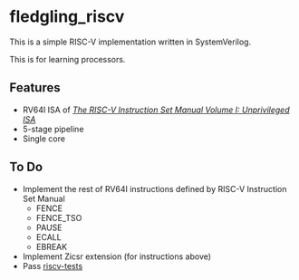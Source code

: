 # fledgling_riscv
This is a simple RISC-V implementation written in SystemVerilog.

This is for learning processors.



## Features

- RV64I ISA of  [*The RISC-V Instruction Set Manual Volume I: Unprivileged ISA*](https://drive.google.com/file/d/1uviu1nH-tScFfgrovvFCrj7Omv8tFtkp/view?usp=drive_link) 
- 5-stage pipeline
- Single core



## To Do

- Implement the rest of RV64I instructions defined by RISC-V Instruction Set Manual
  - FENCE
  - FENCE_TSO
  - PAUSE
  - ECALL
  - EBREAK
- Implement Zicsr extension (for instructions above)
- Pass [riscv-tests](https://github.com/riscv-software-src/riscv-tests)


